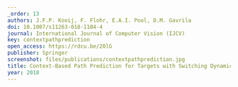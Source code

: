 ```yaml
---
_order: 13
authors: J.F.P. Kooij, F. Flohr, E.A.I. Pool, D.M. Gavrila
doi: 10.1007/s11263-018-1104-4
journal: International Journal of Computer Vision (IJCV)
key: contextpathprediction
open_access: https://rdcu.be/20lG
publisher: Springer
screenshot: files/publications/contextpathprediction.jpg
title: Context-Based Path Prediction for Targets with Switching Dynamics
year: 2018
---
```


